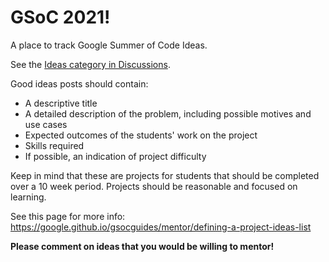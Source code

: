 # GSoC 2021!

A place to track Google Summer of Code Ideas.

See the [Ideas category in Discussions](https://github.com/elementary/GSoC/discussions/categories/ideas).

Good ideas posts should contain:
* A descriptive title
* A detailed description of the problem, including possible motives and use cases
* Expected outcomes of the students' work on the project
* Skills required
* If possible, an indication of project difficulty

Keep in mind that these are projects for students that should be completed over a 10 week period. Projects should be reasonable and focused on learning.

See this page for more info: https://google.github.io/gsocguides/mentor/defining-a-project-ideas-list

**Please comment on ideas that you would be willing to mentor!**

